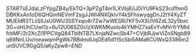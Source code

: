 $START$sEJdaLzFYpgZB4y/EkTQ+3pPZgT4m1LXVbj6/iJ0iYU9FkS23cd1hmGDBKKxAn1oD6QHQmNEVmF2sgJJWI4NXQklvY4kSFhswyqgDnJ2tY4XyZTMUEldR3TLiiSIIJsU0WU3SSYxqo4r7Zw7wWESRi7KF5vXSUV6ZdL32y5bxc3G+oHUhCUwI1z+6u12U06SZ0cIzXWKMKuolo4kYMHZ7xaEvYvMVrfrYMIdfrbMF/2r2XcZl1PPCVgQ84TbINTB7LXnjaNZwcSb47+CVjbRJjwVlZnSNgb89q69NnLUv/meawqmPgWk7BBdmdUqGEd5d11ScSbi5AMa6CUWxQ3386m2un5UVC9GgQ5/aKyZpw8=$END$